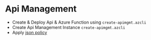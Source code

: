 # Api Management

- Create & Deploy Api & Azure Function using `create-apimgmt.azcli`
- Create Api Management Instance `create-apimgmt.azcli`
- Apply [json policy](https://github.com/MicrosoftDocs/azure-docs/blob/master/articles/api-management/api-management-transformation-policies.md#ConvertXMLtoJSON)

